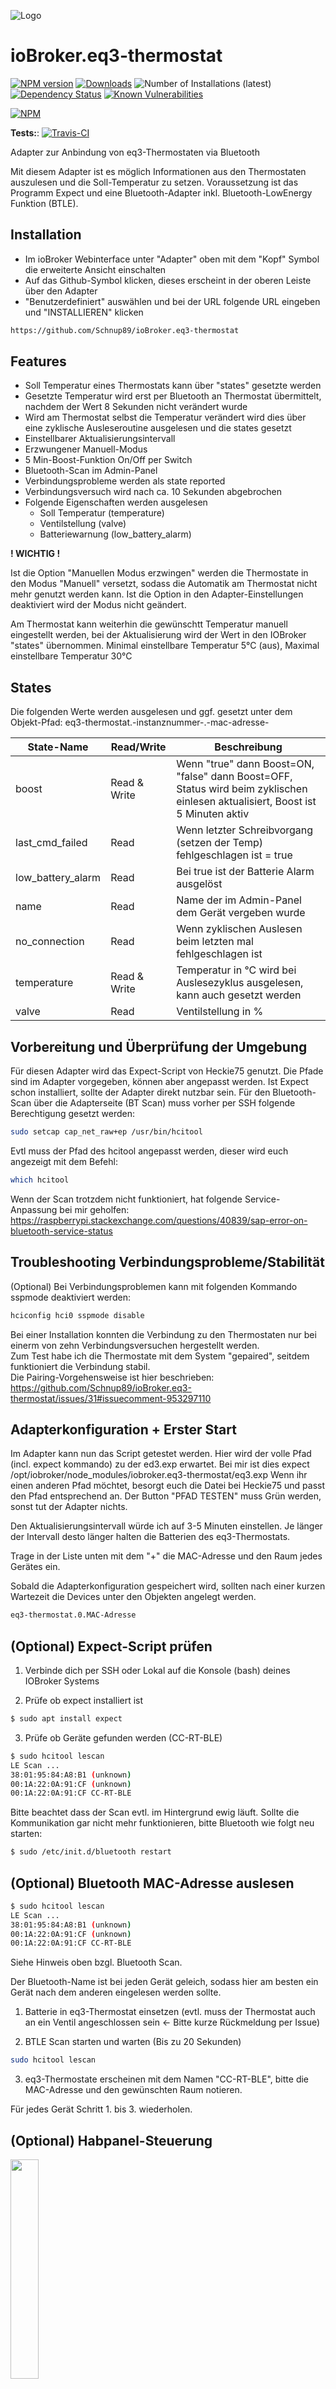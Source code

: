 ![Logo](admin/eq3-thermostat.png)

# ioBroker.eq3-thermostat

[![NPM version](http://img.shields.io/npm/v/iobroker.eq3-thermostat.svg)](https://www.npmjs.com/package/iobroker.eq3-thermostat)
[![Downloads](https://img.shields.io/npm/dm/iobroker.eq3-thermostat.svg)](https://www.npmjs.com/package/iobroker.eq3-thermostat)
![Number of Installations (latest)](http://iobroker.live/badges/eq3-thermostat-installed.svg)
[![Dependency Status](https://img.shields.io/david/Schnup89/iobroker.eq3-thermostat.svg)](https://david-dm.org/Schnup89/iobroker.eq3-thermostat)
[![Known Vulnerabilities](https://snyk.io/test/github/Schnup89/ioBroker.eq3-thermostat/badge.svg)](https://snyk.io/test/github/Schnup89/ioBroker.eq3-thermostat)

[![NPM](https://nodei.co/npm/iobroker.eq3-thermostat.png?downloads=true)](https://nodei.co/npm/iobroker.eq3-thermostat/)

**Tests:**: [![Travis-CI](http://img.shields.io/travis/Schnup89/ioBroker.eq3-thermostat/master.svg)](https://travis-ci.org/Schnup89/ioBroker.eq3-thermostat)



Adapter zur Anbindung von eq3-Thermostaten via Bluetooth

Mit diesem Adapter ist es möglich Informationen aus den Thermostaten auszulesen und die Soll-Temperatur zu setzen.
Voraussetzung ist das Programm Expect und eine Bluetooth-Adapter inkl. Bluetooth-LowEnergy Funktion (BTLE).

## Installation

- Im ioBroker Webinterface unter "Adapter" oben mit dem "Kopf" Symbol die erweiterte Ansicht einschalten
- Auf das Github-Symbol klicken, dieses erscheint in der oberen Leiste über den Adapter
- "Benutzerdefiniert" auswählen und bei der URL folgende URL eingeben und "INSTALLIEREN" klicken
```bash
https://github.com/Schnup89/ioBroker.eq3-thermostat
```


## Features
- Soll Temperatur eines Thermostats kann über "states" gesetzte werden
- Gesetzte Temperatur wird erst per Bluetooth an Thermostat übermittelt, nachdem der Wert 8 Sekunden nicht verändert wurde
- Wird am Thermostat selbst die Temperatur verändert wird dies über eine zyklische Ausleseroutine ausgelesen und die states gesetzt
- Einstellbarer Aktualisierungsintervall
- Erzwungener Manuell-Modus
- 5 Min-Boost-Funktion On/Off per Switch
- Bluetooth-Scan im Admin-Panel
- Verbindungsprobleme werden als state reported
- Verbindungsversuch wird nach ca. 10 Sekunden abgebrochen
- Folgende Eigenschaften werden ausgelesen
  - Soll Temperatur (temperature)
  - Ventilstellung (valve)
  - Batteriewarnung (low_battery_alarm)


<b>! WICHTIG !</b>

Ist die Option "Manuellen Modus erzwingen" werden die Thermostate in den Modus "Manuell" versetzt, sodass die Automatik am Thermostat nicht mehr genutzt werden kann. Ist die Option in den Adapter-Einstellungen deaktiviert wird der Modus nicht geändert.


Am Thermostat kann weiterhin die gewünschtt Temperatur manuell eingestellt werden, bei der Aktualisierung wird der Wert in den IOBroker "states" übernommen.
Minimal einstellbare Temperatur 5°C (aus), Maximal einstellbare Temperatur 30°C 


## States

Die folgenden Werte werden ausgelesen und ggf. gesetzt unter dem Objekt-Pfad:
eq3-thermostat.-instanznummer-.-mac-adresse-


| State-Name | Read/Write | Beschreibung |
| ---------- | ---------- | ------------ |
| boost | Read & Write | Wenn "true" dann Boost=ON, "false" dann Boost=OFF, Status wird beim zyklischen einlesen aktualisiert, Boost ist 5 Minuten aktiv
| last_cmd_failed | Read | Wenn letzter Schreibvorgang (setzen der Temp) fehlgeschlagen ist = true |
| low_battery_alarm | Read | Bei true ist der Batterie Alarm ausgelöst |
| name | Read | Name der im Admin-Panel dem Gerät vergeben wurde |
| no_connection | Read | Wenn zyklischen Auslesen beim letzten mal fehlgeschlagen ist |
| temperature | Read & Write | Temperatur in °C wird bei Auslesezyklus ausgelesen, kann auch gesetzt werden |
| valve | Read | Ventilstellung in % |



## Vorbereitung und Überprüfung der Umgebung

Für diesen Adapter wird das Expect-Script von Heckie75 genutzt. Die Pfade sind im Adapter vorgegeben, können aber angepasst werden. Ist Expect schon installiert, sollte der Adapter direkt nutzbar sein.
Für den Bluetooth-Scan über die Adapterseite (BT Scan) muss vorher per SSH folgende Berechtigung gesetzt werden: 
```bash
sudo setcap cap_net_raw+ep /usr/bin/hcitool
``` 
Evtl muss der Pfad des hcitool angepasst werden, dieser wird euch angezeigt mit dem Befehl:
```bash
which hcitool
``` 
Wenn der Scan trotzdem nicht funktioniert, hat folgende Service-Anpassung bei mir geholfen:  
https://raspberrypi.stackexchange.com/questions/40839/sap-error-on-bluetooth-service-status


## Troubleshooting Verbindungsprobleme/Stabilität

(Optional) Bei Verbindungsproblemen kann mit folgenden Kommando sspmode deaktiviert werden:
```bash
hciconfig hci0 sspmode disable
``` 

Bei einer Installation konnten die Verbindung zu den Thermostaten nur bei einerm von zehn Verbindungsversuchen hergestellt werden.  
Zum Test habe ich die Thermostate mit dem System "gepaired", seitdem funktioniert die Verbindung stabil.  
Die Pairing-Vorgehensweise ist hier beschrieben: https://github.com/Schnup89/ioBroker.eq3-thermostat/issues/31#issuecomment-953297110
  
  
## Adapterkonfiguration + Erster Start

Im Adapter kann nun das Script getestet werden. Hier wird der volle Pfad (incl. expect kommando) zu der ed3.exp erwartet. Bei mir ist dies expect /opt/iobroker/node_modules/iobroker.eq3-thermostat/eq3.exp
Wenn ihr einen anderen Pfad möchtet, besorgt euch die Datei bei Heckie75 und passt den Pfad entsprechend an.
Der Button "PFAD TESTEN" muss Grün werden, sonst tut der Adapter nichts.


Den Aktualisierungsintervall würde ich auf 3-5 Minuten einstellen. Je länger der Intervall desto länger halten die Batterien des eq3-Thermostats.

Trage in der Liste unten mit dem "+" die MAC-Adresse und den Raum jedes Gerätes ein.

Sobald die Adapterkonfiguration gespeichert wird, sollten nach einer kurzen Wartezeit die Devices unter den Objekten angelegt werden.

```bash
eq3-thermostat.0.MAC-Adresse
``` 

## (Optional) Expect-Script prüfen

1. Verbinde dich per SSH oder Lokal auf die Konsole (bash) deines IOBroker Systems

2. Prüfe ob expect installiert ist
```bash
$ sudo apt install expect
```

3. Prüfe ob Geräte gefunden werden (CC-RT-BLE)
```bash
$ sudo hcitool lescan
LE Scan ...
38:01:95:84:A8:B1 (unknown)
00:1A:22:0A:91:CF (unknown)
00:1A:22:0A:91:CF CC-RT-BLE
```
Bitte beachtet dass der Scan evtl. im Hintergrund ewig läuft.
Sollte die Kommunikation gar nicht mehr funktionieren, bitte Bluetooth wie folgt neu starten:
```bash
$ sudo /etc/init.d/bluetooth restart
```

## (Optional) Bluetooth MAC-Adresse auslesen

```bash
$ sudo hcitool lescan
LE Scan ...
38:01:95:84:A8:B1 (unknown)
00:1A:22:0A:91:CF (unknown)
00:1A:22:0A:91:CF CC-RT-BLE
```
Siehe Hinweis oben bzgl. Bluetooth Scan.

Der Bluetooth-Name ist bei jeden Gerät geleich, sodass hier am besten ein Gerät nach dem anderen eingelesen werden sollte.

1. Batterie in eq3-Thermostat einsetzen (evtl. muss der Thermostat auch an ein Ventil angeschlossen sein <- Bitte kurze Rückmeldung per Issue)

2. BTLE Scan starten und warten (Bis zu 20 Sekunden)
```bash
sudo hcitool lescan
```

3. eq3-Thermostate erscheinen mit dem Namen "CC-RT-BLE", bitte die MAC-Adresse und den gewünschten Raum notieren.

Für jedes Gerät Schritt 1. bis 3. wiederholen.



## (Optional) Habpanel-Steuerung

<img src="https://github.com/Schnup89/ioBroker.eq3-Thermostat/blob/master/eq3-panel.jpg?raw=true" width="30%">



Ich habe für Habpanel (ioBroker-Adapter für Visualisierung) ein für mich gutes Design entwickelt um vom Smartphone aus die Thermostate einstellen zu können.  
Dafür muss natürlich Habpanel installiert sein, und Ihr müsste folgende Einstellungen tätigen:

Ruft euer HABPanel auf und erstellt zwei Objekte, ein "template" und einen "knob" wie im Bild zusehen.

In das Template-Objekt folgenden Inhalt kopieren:

```html
<style>
.progress-bar {
    background-color: #0db9f0;
 }
.progress {
    height: 10px;
 }
</style>

<uib-progressbar style="background-color: #89a" animate="false"
max="100" value="itemValue('eq3-thermostat.0.MAC-Adresse.valve')">
</uib-progressbar>
``` 

<i>! "MAC-Adresse" im Pfad auf die MAC-Adresse des Thermostats anpassen !</i>

Und die Einstellungen für das "Knob"-Element:

```bash
General

Item: eq3-thermostat.0.MAC-Adresse.temperature

Min: 5

Max: 29

Step: 0,5

Unit: °C

x Show Value

x Show Name

Bar & Track

Angles: Start 20, End 340

x Display previous value when dragging

Misc.

Font Size: 24
``` 




## Changelog

### 2.0.5
* (Schnup89) Added https://github.com/Schnup89/ioBroker.eq3-thermostat/issues/33 Boost-Switch

### 2.0.4
* (Schnup89) Seperated "Connection Error" to "Connection Error" & "Connection Failed"

### 2.0.3
* (Schnup89) Expect Output as debugging log

### 2.0.2
* (Schnup89) Add 1 second delay between BT-Calls

### 2.0.1
* (Schnup89) New Version with better error-handling and communication with expect script instead of python

### 0.0.2
* (Schnup89) First Test & Documentation

### 0.0.1
* (Schnup89) initial release

## License
MIT License

Copyright (c) 2021 Schnup89 Tobias_Tsafi@gmx.de

Permission is hereby granted, free of charge, to any person obtaining a copy
of this software and associated documentation files (the "Software"), to deal
in the Software without restriction, including without limitation the rights
to use, copy, modify, merge, publish, distribute, sublicense, and/or sell
copies of the Software, and to permit persons to whom the Software is
furnished to do so, subject to the following conditions:

The above copyright notice and this permission notice shall be included in all
copies or substantial portions of the Software.

THE SOFTWARE IS PROVIDED "AS IS", WITHOUT WARRANTY OF ANY KIND, EXPRESS OR
IMPLIED, INCLUDING BUT NOT LIMITED TO THE WARRANTIES OF MERCHANTABILITY,
FITNESS FOR A PARTICULAR PURPOSE AND NONINFRINGEMENT. IN NO EVENT SHALL THE
AUTHORS OR COPYRIGHT HOLDERS BE LIABLE FOR ANY CLAIM, DAMAGES OR OTHER
LIABILITY, WHETHER IN AN ACTION OF CONTRACT, TORT OR OTHERWISE, ARISING FROM,
OUT OF OR IN CONNECTION WITH THE SOFTWARE OR THE USE OR OTHER DEALINGS IN THE
SOFTWARE.
